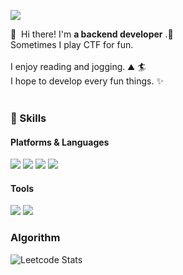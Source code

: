 <!--
**LucasGoh/LucasGoh** is a ✨ _special_ ✨ repository because its `README.md` (this file) appears on your GitHub profile.

Here are some ideas to get you started:

- 🔭 I’m currently working on ...
- 🌱 I’m currently learning ...
- 👯 I’m looking to collaborate on ...
- 🤔 I’m looking for help with ...
- 💬 Ask me about ...
- 📫 How to reach me: ...
- 😄 Pronouns: ...
- ⚡ Fun fact: ...
-->
<p>
 <a href="mailto:leftcompact@gmail.com" target="_blank"><img src="https://img.shields.io/badge/iscowkite@gmail.com-EA4335?style=flat-square&logo=Gmail&logoColor=white"/></a>
</p>


<p>
👋  Hi there! I'm <b>a backend developer</b> .🚀<br/>
Sometimes I play CTF for fun. <br/><br/>
I enjoy reading and jogging. ⛰ 🏄<br/>
I hope to develop every fun things. ✨ <br/><br/>
</p>


### 💪 Skills
#### Platforms & Languages
<p>
 <img src="https://img.shields.io/badge/Java-007396?style=flat-square&logo=Java&logoColor=white"/>
 <img src="https://img.shields.io/badge/JavaScript-323330?style=flat-square&logo=javascript&logoColor=F7DF1E"/>
 <img src="https://img.shields.io/badge/C-00599C?style=flat-square&logo=c&logoColor=white"/>
 <img src="https://img.shields.io/badge/Haskell-5D4F85?style=flat-square&logo=haskell&logoColor=white"/>
</p>


#### Tools
<p>
  <img src="https://img.shields.io/badge/Git-F05032?style=flat-square&logo=Git&logoColor=white"/>
  <img src="https://img.shields.io/badge/Docker-2CA5E0?style=flat-square&logo=docker&logoColor=white"/>  
</p>

### Algorithm
![Leetcode Stats](https://leetcode.card.workers.dev/?username=leftcompact)
